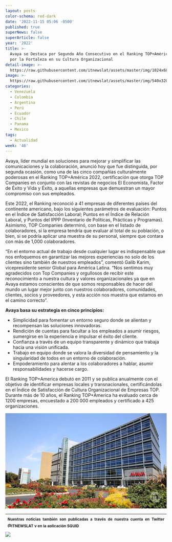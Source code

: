 ```yaml
---
layout: posts
color-schema: red-dark
date: '2022-11-15 05:06 -0500'
published: true
superNews: false
superArticle: false
year: '2022'
title: >-
  Avaya se Destaca por Segundo Año Consecutivo en el Ranking TOP+América 2022
  por la Fortaleza en su Cultura Organizacional
detail-image: >-
  https://raw.githubusercontent.com/itnewslat/assets/master/img/1024x680/Avaya-Sede-g.jpg
image: >-
  https://raw.githubusercontent.com/itnewslat/assets/master/img/540x320/Avaya-Sede-p.jpg
categories:
  - Venezuela
  - Colombia
  - Argentina
  - Perú
  - Ecuador
  - Chile
  - Panama
  - Mexico
tags:
  - Actualidad
week: '46'
---
```

Avaya, líder mundial en soluciones para mejorar y simplificar las comunicaciones y la colaboración, anunció hoy que fue distinguida, por segunda ocasión, como una de las cinco compañías culturalmente poderosas en el Ranking TOP+América 2022, certificación que otorga TOP Companies en conjunto con las revistas de negocios El Economista, Factor de Éxito y Vida y Éxito, a aquellas empresas que demuestran un mayor compromiso con sus empleados.

Este 2022, el Ranking reconoció a 41 empresas de diferentes países del continente americano, bajo los siguientes parámetros de evaluación: Puntos en el Índice de Satisfacción Laboral; Puntos en el Índice de Relación Laboral, y Puntos del IPPP (Inventario de Políticas, Prácticas y Programas). Asimismo, TOP Companies determinó, con base en el listado de colaboradores, si la empresa tendría que evaluar al total de su población, o bien, si se podría aplicar una muestra de su personal, siempre que contara con más de 1,000 colaboradores.

“En el entorno actual de trabajo desde cualquier lugar es indispensable que nos enfoquemos en garantizar las mejores experiencias no solo de los clientes sino también de nuestros empleados”, comentó Galib Karim, vicepresidente senior Global para América Latina. “Nos sentimos muy agradecidos con Top Companies y orgullosos de recibir este reconocimiento a nuestra cultura y valores organizacionales ya que en Avaya estamos conscientes de que somos responsables de hacer del mundo un lugar mejor junto con nuestros colaboradores, comunidades, clientes, socios y proveedores, y esta acción nos muestra que estamos en el camino correcto”.

**Avaya basa su estrategia en cinco principios:**

- Simplicidad para fomentar un entorno seguro donde se alientan y recompensan las soluciones innovadoras.
- Rendición de cuentas para facultar a los empleados a asumir riesgos, sumergirse en la experiencia e impulsar el éxito del cliente.
- Confianza a través de un equipo transparente y dinámico que trabaja hacia una visión unificada.
- Trabajo en equipo donde se valora la diversidad de pensamiento y la singularidad de todos en un entorno de colaboración.
- Empoderamiento para alentar a los colaboradores a hablar, asumir responsabilidades y hacerse cargo.

El Ranking TOP+America debutó en 2011 y se publica anualmente con el objetivo de identificar empresas locales y transnacionales, certificándolas en el Índice de Satisfacción de Cultura Organizacional de Empresas TOP. Durante más de 10 años, el Ranking TOP+America ha evaluado cerca de 1200 empresas, encuestado a 200 000 empleados y certificado a 425 organizaciones.

![](https://raw.githubusercontent.com/itnewslat/assets/master/img/540x320/Avaya-Sede-p.jpg)

<table style="height: 42px;" width="569">
<tbody>
<tr>
<td style="text-align: justify;"><sub><strong>Nuestras noticias también son publicadas a través de nuestra cuenta en Twitter <a href="https://twitter.com/itnewslat?lang=es">@ITNEWSLAT</a> y en la aplicación <a href="https://squidapp.co/en/">SQUID</a></strong></sub></td>
</tr>
</tbody>
</table>

<img src="https://tracker.metricool.com/c3po.jpg?hash=56f88a41e39ab42c063cc51676587a04"/>